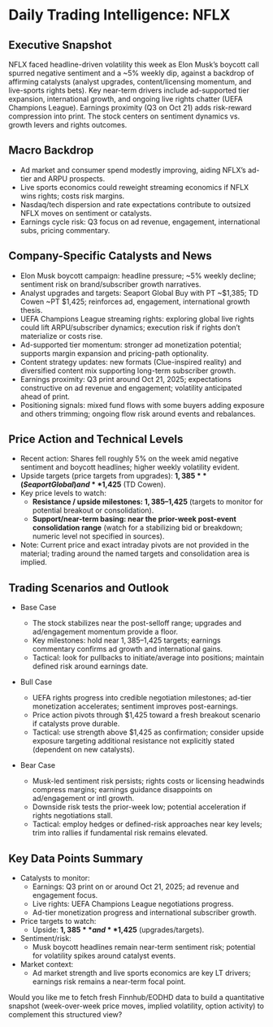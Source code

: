 # Daily Trading Intelligence: NFLX

## Executive Snapshot
NFLX faced headline-driven volatility this week as Elon Musk’s boycott call spurred negative sentiment and a ~5% weekly dip, against a backdrop of affirming catalysts (analyst upgrades, content/licensing momentum, and live-sports rights bets). Key near-term drivers include ad-supported tier expansion, international growth, and ongoing live rights chatter (UEFA Champions League). Earnings proximity (Q3 on Oct 21) adds risk-reward compression into print. The stock centers on sentiment dynamics vs. growth levers and rights outcomes.

## Macro Backdrop
- Ad market and consumer spend modestly improving, aiding NFLX’s ad-tier and ARPU prospects.
- Live sports economics could reweight streaming economics if NFLX wins rights; costs risk margins.
- Nasdaq/tech dispersion and rate expectations contribute to outsized NFLX moves on sentiment or catalysts.
- Earnings cycle risk: Q3 focus on ad revenue, engagement, international subs, pricing commentary.

## Company-Specific Catalysts and News
- Elon Musk boycott campaign: headline pressure; ~5% weekly decline; sentiment risk on brand/subscriber growth narratives.
- Analyst upgrades and targets: Seaport Global Buy with PT ~$1,385; TD Cowen ~PT $1,425; reinforces ad, engagement, international growth thesis.
- UEFA Champions League streaming rights: exploring global live rights could lift ARPU/subscriber dynamics; execution risk if rights don’t materialize or costs rise.
- Ad-supported tier momentum: stronger ad monetization potential; supports margin expansion and pricing-path optionality.
- Content strategy updates: new formats (Clue-inspired reality) and diversified content mix supporting long-term subscriber growth.
- Earnings proximity: Q3 print around Oct 21, 2025; expectations constructive on ad revenue and engagement; volatility anticipated ahead of print.
- Positioning signals: mixed fund flows with some buyers adding exposure and others trimming; ongoing flow risk around events and rebalances.

## Price Action and Technical Levels
- Recent action: Shares fell roughly 5% on the week amid negative sentiment and boycott headlines; higher weekly volatility evident.
- Upside targets (price targets from upgrades): **$1,385** (Seaport Global) and **$1,425** (TD Cowen).
- Key price levels to watch:
  - **Resistance / upside milestones: $1,385–$1,425** (targets to monitor for potential breakout or consolidation).
  - **Support/near-term basing: near the prior-week post-event consolidation range** (watch for a stabilizing bid or breakdown; numeric level not specified in sources).
- Note: Current price and exact intraday pivots are not provided in the material; trading around the named targets and consolidation area is implied.

## Trading Scenarios and Outlook
- Base Case
  - The stock stabilizes near the post-selloff range; upgrades and ad/engagement momentum provide a floor.
  - Key milestones: hold near $1,385–$1,425 targets; earnings commentary confirms ad growth and international gains.
  - Tactical: look for pullbacks to initiate/average into positions; maintain defined risk around earnings date.

- Bull Case
  - UEFA rights progress into credible negotiation milestones; ad-tier monetization accelerates; sentiment improves post-earnings.
  - Price action pivots through $1,425 toward a fresh breakout scenario if catalysts prove durable.
  - Tactical: use strength above $1,425 as confirmation; consider upside exposure targeting additional resistance not explicitly stated (dependent on new catalysts).

- Bear Case
  - Musk-led sentiment risk persists; rights costs or licensing headwinds compress margins; earnings guidance disappoints on ad/engagement or intl growth.
  - Downside risk tests the prior-week low; potential acceleration if rights negotiations stall.
  - Tactical: employ hedges or defined-risk approaches near key levels; trim into rallies if fundamental risk remains elevated.

## Key Data Points Summary
- Catalysts to monitor:
  - Earnings: Q3 print on or around Oct 21, 2025; ad revenue and engagement focus.
  - Live rights: UEFA Champions League negotiations progress.
  - Ad-tier monetization progress and international subscriber growth.
- Price targets to watch:
  - Upside: **$1,385** and **$1,425** (upgrades/targets).
- Sentiment/risk:
  - Musk boycott headlines remain near-term sentiment risk; potential for volatility spikes around catalyst events.
- Market context:
  - Ad market strength and live sports economics are key LT drivers; earnings risk remains a near-term focal point.

Would you like me to fetch fresh Finnhub/EODHD data to build a quantitative snapshot (week-over-week price moves, implied volatility, option activity) to complement this structured view?